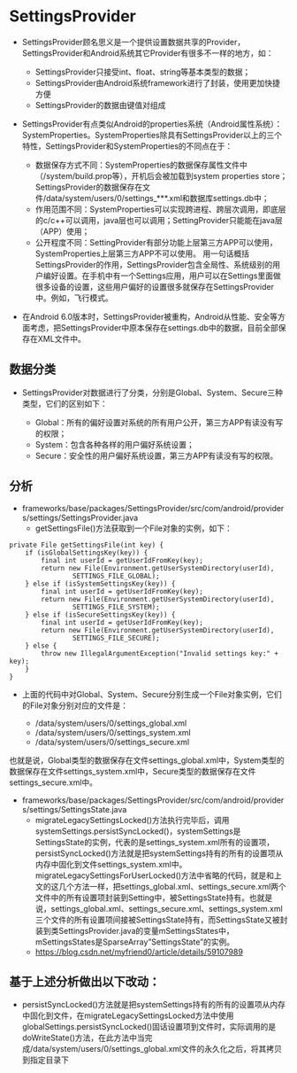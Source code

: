 # SettingsProvider
- SettingsProvider顾名思义是一个提供设置数据共享的Provider，SettingsProvider和Android系统其它Provider有很多不一样的地方，如：

  -  SettingsProvider只接受int、float、string等基本类型的数据；
  -  SettingsProvider由Android系统framework进行了封装，使用更加快捷方便
  -  SettingsProvider的数据由键值对组成
- SettingsProvider有点类似Android的properties系统（Android属性系统）：SystemProperties。SystemProperties除具有SettingsProvider以上的三个特性，SettingsProvider和SystemProperties的不同点在于：

   -   数据保存方式不同：SystemProperties的数据保存属性文件中（/system/build.prop等），开机后会被加载到system properties store；SettingsProvider的数据保存在文件/data/system/users/0/settings_***.xml和数据库settings.db中；
   -   作用范围不同：SystemProperties可以实现跨进程、跨层次调用，即底层的c/c++可以调用，java层也可以调用；SettingProvider只能能在java层（APP）使用；
   -   公开程度不同：SettingProvider有部分功能上层第三方APP可以使用，SystemProperties上层第三方APP不可以使用。
用一句话概括SettingsProvider的作用，SettingsProvider包含全局性、系统级别的用户编好设置。在手机中有一个Settings应用，用户可以在Settings里面做很多设备的设置，这些用户偏好的设置很多就保存在SettingsProvider中。例如，飞行模式。

- 在Android 6.0版本时，SettingsProvider被重构，Android从性能、安全等方面考虑，把SettingsProvider中原本保存在settings.db中的数据，目前全部保存在XML文件中。

## 数据分类
- SettingsProvider对数据进行了分类，分别是Global、System、Secure三种类型，它们的区别如下：

  -   Global：所有的偏好设置对系统的所有用户公开，第三方APP有读没有写的权限；
  -   System：包含各种各样的用户偏好系统设置；
  -   Secure：安全性的用户偏好系统设置，第三方APP有读没有写的权限。

## 分析
- frameworks/base/packages/SettingsProvider/src/com/android/providers/settings/SettingsProvider.java
   -   getSettingsFile()方法获取到一个File对象的实例，如下：
```
private File getSettingsFile(int key) {
    if (isGlobalSettingsKey(key)) {
        final int userId = getUserIdFromKey(key);
        return new File(Environment.getUserSystemDirectory(userId),
                SETTINGS_FILE_GLOBAL);
    } else if (isSystemSettingsKey(key)) {
        final int userId = getUserIdFromKey(key);
        return new File(Environment.getUserSystemDirectory(userId),
                SETTINGS_FILE_SYSTEM);
    } else if (isSecureSettingsKey(key)) {
        final int userId = getUserIdFromKey(key);
        return new File(Environment.getUserSystemDirectory(userId),
                SETTINGS_FILE_SECURE);
    } else {
        throw new IllegalArgumentException("Invalid settings key:" + key);
    }
}
```
- 上面的代码中对Global、System、Secure分别生成一个File对象实例，它们的File对象分别对应的文件是：

   -   /data/system/users/0/settings_global.xml
   -   /data/system/users/0/settings_system.xml
   -   /data/system/users/0/settings_secure.xml


也就是说，Global类型的数据保存在文件settings_global.xml中，System类型的数据保存在文件settings_system.xml中，Secure类型的数据保存在文件settings_secure.xml中。

- frameworks/base/packages/SettingsProvider/src/com/android/providers/settings/SettingsState.java
   -   migrateLegacySettingsLocked()方法执行完毕后，调用systemSettings.persistSyncLocked()，systemSettings是SettingsState的实例，代表的是settings_system.xml所有的设置项，persistSyncLocked()方法就是把systemSettings持有的所有的设置项从内存中固化到文件settings_system.xml中。migrateLegacySettingsForUserLocked()方法中省略的代码，就是和上文的这几个方法一样，把settings_global.xml、settings_secure.xml两个文件中的所有设置项封装到Setting中，被SettingsState持有。也就是说，settings_global.xml、settings_secure.xml、settings_system.xml三个文件的所有设置项间接被SettingsState持有，而SettingsState又被封装到类SettingsProvider.java的变量mSettingsStates中，mSettingsStates是SparseArray”SettingsState”的实例。
   -   https://blog.csdn.net/myfriend0/article/details/59107989
##  基于上述分析做出以下改动：
- persistSyncLocked()方法就是把systemSettings持有的所有的设置项从内存中固化到文件，在migrateLegacySettingsLocked方法中使用globalSettings.persistSyncLocked()固话设置项到文件时，实际调用的是doWriteState()方法，在此方法中当完成/data/system/users/0/settings_global.xml文件的永久化之后，将其拷贝到指定目录下
